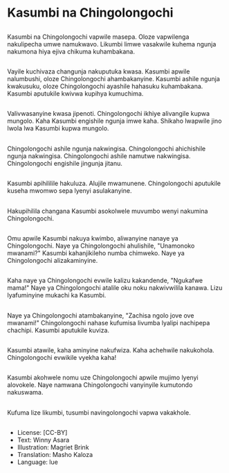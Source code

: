 # Kasumbi na Chingolongochi

##
Kasumbi na Chingolongochi vapwile masepa. Oloze vapwilenga nakulipecha umwe namukwavo. Likumbi limwe vasakwile kuhema ngunja nakumona hiya ejiva chikuma kuhambakana.

##
Vayile kuchivaza changunja nakuputuka kwasa. Kasumbi apwile nalumbushi, oloze Chingolongochi ahambakanyine. Kasumbi ashile ngunja kwakusuku, oloze Chingolongochi ayashile hahasuku kuhambakana. Kasumbi aputukile kwivwa kupihya kumuchima.

##
Valivwasanyine kwasa jipenoti. Chingolongochi ikhiye alivangile kupwa mungolo. Kaha Kasumbi engishile ngunja imwe kaha. Shikaho lwapwile jino lwola lwa Kasumbi kupwa mungolo.

##
Chingolongochi ashile ngunja nakwingisa. Chingolongochi ahichishile ngunja nakwingisa. Chingolongochi ashile namutwe nakwingisa. Chingolongochi engishile jingunja jitanu.

##
Kasumbi apihililile hakuluza. Alujile mwamunene. Chingolongochi aputukile kuseha mwomwo sepa lyenyi asulakanyine.

##
Hakupihilila changana Kasumbi asokolwele muvumbo wenyi nakumina Chingolongochi.

##
Omu apwile Kasumbi nakuya kwimbo, aliwanyine nanaye ya Chingolongochi. Naye ya Chingolongochi ahulishile, "Unamonoko mwanami?" Kasumbi kahanjikileho numba chimweko. Naye ya Chingolongochi alizakaminyine.

##
Kaha naye ya Chingolongochi evwile kalizu kakandende, "Ngukafwe mama!" Naye ya Chingolongochi atalile oku noku nakwivwilila kanawa. Lizu lyafuminyine mukachi ka Kasumbi.

##
Naye ya Chingolongochi atambakanyine, "Zachisa ngolo jove ove mwanami!" Chingolongochi nahase kufumisa livumba lyalipi nachipepa chachipi. Kasumbi aputukile kuviza.

##
Kasumbi atawile, kaha aminyine nakufwiza. Kaha achehwile nakukohola. Chingolongochi evwikile vyekha kaha!

##
Kasumbi akohwele nomu uze Chingolongochi apwile mujimo lyenyi alovokele. Naye namwana Chingolongochi vanyinyile kumutondo nakuswama.

##
Kufuma lize likumbi, tusumbi navingolongochi vapwa vakakhole.

##
* License: [CC-BY]
* Text: Winny Asara
* Illustration: Magriet Brink
* Translation: Masho Kaloza
* Language: lue
